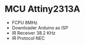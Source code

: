 # MCU Attiny2313A
- FCPU  8MHz
- Downloader  Arduino as ISP
- IR Receiver 38.2 KHz
- IR Protocol NEC
